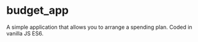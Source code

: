 # budget_app

A simple application that allows you to arrange a spending plan. Coded in vanilla JS ES6.

